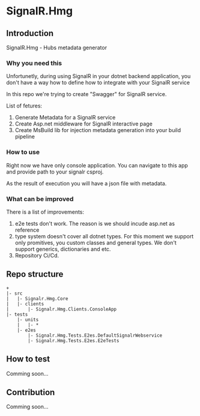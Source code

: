 # SignalR.Hmg

## Introduction

SignalR.Hmg - Hubs metadata generator

### Why you need this

Unfortunetly, during using SignalR in your dotnet backend application, you don't have a way how to define how to integrate with your SignalR service

In this repo we're trying to create "Swagger" for SignalR service.

List of fetures:

1. Generate Metadata for a SignalR service
2. Create Asp.net middleware for SignalR interactive page
3. Create MsBuild lib for injection metadata generation into your build pipeline

### How to use

Right now we have only console application. You can navigate to this app and provide path to your signalr csproj.

As the result of execution you will have a json file with metadata.

### What can be improved

There is a list of improvements:

1. e2e tests don't work. The reason is we should incude asp.net as reference
2. type system doesn't cover all dotnet types. For this moment we support only promitives, you custom classes and general types. We don't support generics, dictionaries and etc.
3. Repository Ci/Cd.  

## Repo structure

``` text
+
|- src
|   |- Signalr.Hmg.Core
|   |- clients
|       |- Signalr.Hmg.Clients.ConsoleApp
|- tests
    |- units
    |   |- *
    |- e2es
        |- Signalr.Hmg.Tests.E2es.DefaultSignalrWebservice
        |- Signalr.Hmg.Tests.E2es.E2eTests

```

## How to test

Comming soon...

## Contribution

Comming soon...